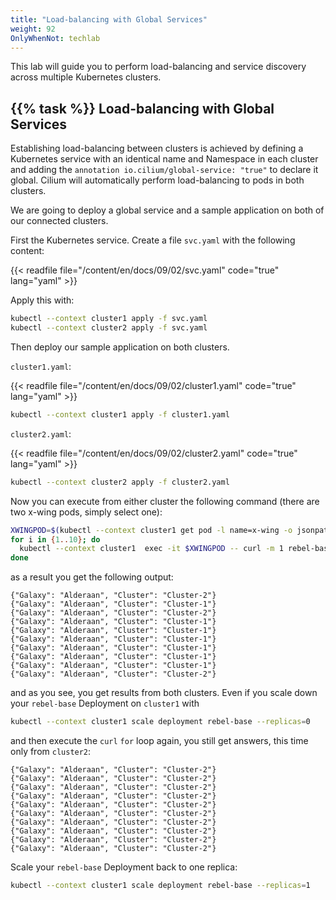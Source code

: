 ```yaml
---
title: "Load-balancing with Global Services"
weight: 92
OnlyWhenNot: techlab
---
```


This lab will guide you to perform load-balancing and service discovery across multiple Kubernetes clusters.


## {{% task %}} Load-balancing with Global Services

Establishing load-balancing between clusters is achieved by defining a Kubernetes service with an identical name and Namespace in each cluster and adding the `annotation io.cilium/global-service: "true"` to declare it global. Cilium will automatically perform load-balancing to pods in both clusters.

We are going to deploy a global service and a sample application on both of our connected clusters.

First the Kubernetes service. Create a file `svc.yaml` with the following content:

{{< readfile file="/content/en/docs/09/02/svc.yaml" code="true" lang="yaml" >}}

Apply this with:

```bash
kubectl --context cluster1 apply -f svc.yaml
kubectl --context cluster2 apply -f svc.yaml
```

Then deploy our sample application on both clusters.

`cluster1.yaml`:

{{< readfile file="/content/en/docs/09/02/cluster1.yaml" code="true" lang="yaml" >}}

```bash
kubectl --context cluster1 apply -f cluster1.yaml
```

`cluster2.yaml`:

{{< readfile file="/content/en/docs/09/02/cluster2.yaml" code="true" lang="yaml" >}}

```bash
kubectl --context cluster2 apply -f cluster2.yaml
```

Now you can execute from either cluster the following command (there are two x-wing pods, simply select one):

```bash
XWINGPOD=$(kubectl --context cluster1 get pod -l name=x-wing -o jsonpath="{.items[0].metadata.name}")
for i in {1..10}; do
  kubectl --context cluster1  exec -it $XWINGPOD -- curl -m 1 rebel-base
done
```

as a result you get the following output:

```
{"Galaxy": "Alderaan", "Cluster": "Cluster-2"}
{"Galaxy": "Alderaan", "Cluster": "Cluster-1"}
{"Galaxy": "Alderaan", "Cluster": "Cluster-2"}
{"Galaxy": "Alderaan", "Cluster": "Cluster-1"}
{"Galaxy": "Alderaan", "Cluster": "Cluster-1"}
{"Galaxy": "Alderaan", "Cluster": "Cluster-1"}
{"Galaxy": "Alderaan", "Cluster": "Cluster-1"}
{"Galaxy": "Alderaan", "Cluster": "Cluster-1"}
{"Galaxy": "Alderaan", "Cluster": "Cluster-1"}
{"Galaxy": "Alderaan", "Cluster": "Cluster-2"}
```

and as you see, you get results from both clusters. Even if you scale down your `rebel-base` Deployment on `cluster1` with

```bash
kubectl --context cluster1 scale deployment rebel-base --replicas=0
```

and then execute the `curl` `for` loop again, you still get answers, this time only from `cluster2`:

```
{"Galaxy": "Alderaan", "Cluster": "Cluster-2"}
{"Galaxy": "Alderaan", "Cluster": "Cluster-2"}
{"Galaxy": "Alderaan", "Cluster": "Cluster-2"}
{"Galaxy": "Alderaan", "Cluster": "Cluster-2"}
{"Galaxy": "Alderaan", "Cluster": "Cluster-2"}
{"Galaxy": "Alderaan", "Cluster": "Cluster-2"}
{"Galaxy": "Alderaan", "Cluster": "Cluster-2"}
{"Galaxy": "Alderaan", "Cluster": "Cluster-2"}
{"Galaxy": "Alderaan", "Cluster": "Cluster-2"}
{"Galaxy": "Alderaan", "Cluster": "Cluster-2"}

```

Scale your `rebel-base` Deployment back to one replica:

```bash
kubectl --context cluster1 scale deployment rebel-base --replicas=1
```
